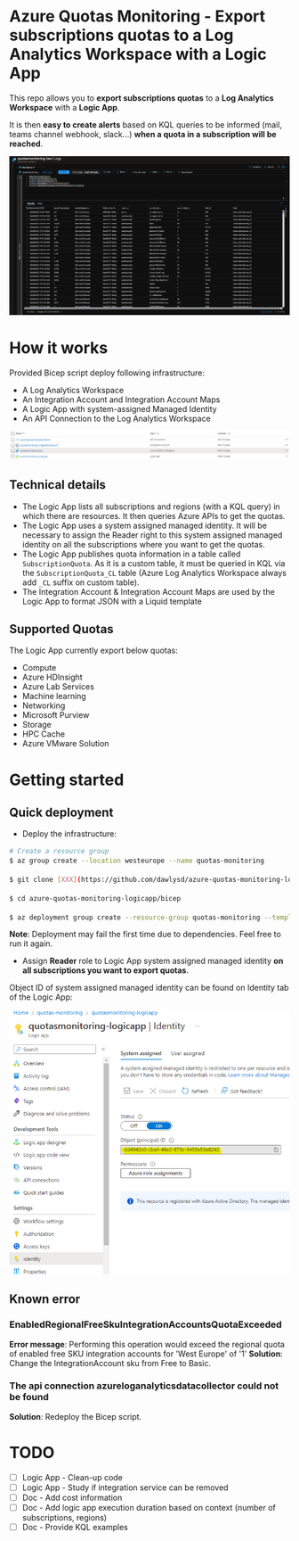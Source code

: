 # Azure Quotas Monitoring - Export subscriptions quotas to a Log Analytics Workspace with a Logic App

This repo allows you to **export subscriptions quotas** to a **Log Analytics Workspace** with a **Logic App**. 

It is then **easy to create alerts** based on KQL queries to be informed (mail, teams channel webhook, slack...) **when a quota in a subscription will be reached**.

![Overview](docs/overview.png) 

# How it works

Provided Bicep script deploy following infrastructure:
* A Log Analytics Workspace
* An Integration Account and  Integration Account Maps 
* A Logic App with system-assigned Managed Identity
* An API Connection to the Log Analytics Workspace

![Infrastructure](docs/infrastructure.png)

## Technical details
* The Logic App lists all subscriptions and regions (with a KQL query) in which there are resources. It then queries Azure APIs to get the quotas.
* The Logic App uses a system assigned managed identity. It will be necessary to assign the Reader right to this system assigned managed identity on all the subscriptions where you want to get the quotas.
* The Logic App publishes quota information in a table called `SubscriptionQuota`. As it is a custom table, it must be queried in KQL via the `SubscriptionQuota_CL` table (Azure Log Analytics Workspace always add `_CL` suffix on custom table).
* The Integration Account & Integration Account Maps are used by the Logic App to format JSON with a Liquid template

## Supported Quotas

The Logic App currently export below quotas:
* Compute
* Azure HDInsight
* Azure Lab Services
* Machine learning
* Networking
* Microsoft Purview
* Storage
* HPC Cache
* Azure VMware Solution

# Getting started

## Quick deployment 

* Deploy the infrastructure:
```bash
# Create a resource group
$ az group create --location westeurope --name quotas-monitoring

$ git clone [XXX](https://github.com/dawlysd/azure-quotas-monitoring-logicapp)

$ cd azure-quotas-monitoring-logicapp/bicep

$ az deployment group create --resource-group quotas-monitoring --template-file main.bicep
```
**Note**: Deployment may fail the first time due to dependencies. Feel free to run it again.

* Assign **Reader** role to Logic App system assigned managed identity **on all subscriptions you want to export quotas**.

Object ID of system assigned managed identity can be found on Identity tab of the Logic App:

![MSI](docs/msi.png)

## Known error

### EnabledRegionalFreeSkuIntegrationAccountsQuotaExceeded

**Error message**: Performing this operation would exceed the regional quota of enabled free SKU integration accounts for 'West Europe' of '1'
**Solution**: Change the IntegrationAccount sku from Free to Basic.

### The api connection azureloganalyticsdatacollector could not be found

**Solution**: Redeploy the Bicep script.

# TODO

- [ ] Logic App - Clean-up code
- [ ] Logic App - Study if integration service can be removed
- [ ] Doc - Add cost information
- [ ] Doc - Add logic app execution duration based on context (number of subscriptions, regions)
- [ ] Doc - Provide KQL examples